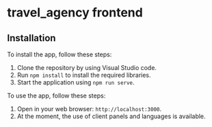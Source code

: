 # travel_agency frontend
## Installation<br>

To install the app, follow these steps:<br>

1. Clone the repository by using Visual Studio code.<br>
2. Run `npm install` to install the required libraries.<br>
3. Start the application using `npm run serve`.<br>

To use the app, follow these steps:<br>

1. Open in your web browser: `http://localhost:3000`.<br>
2. At the moment, the use of client panels and languages is available.
